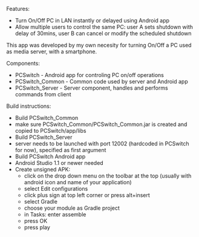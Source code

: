Features:
 - Turn On/Off PC in LAN instantly or delayed using Android app
 - Allow multiple users to control the same PC: user A sets shutdown with delay of 30mins, user B can cancel or modify the scheduled shutdown

This app was developed by my own necesity for turning On/Off a PC used as media server, with a smartphone.

Components:
 - PCSwitch - Android app for controling PC on/off operations
 - PCSwitch_Common - Common code used by server and Android app
 - PCSwitch_Server - Server component, handles and performs commands from client

Build instructions:
 - Build PCSwitch_Common
  - make sure PCSwitch_Common/PCSwitch_Common.jar is created and copied to PCSwitch/app/libs
 - Build PCSwitch_Server 
  - server needs to be launched with port 12002 (hardcoded in PCSwitch for now), specified as first argument
 - Build PCSwitch Android app
  - Android Studio 1.1 or newer needed
  - Create unsigned APK:
    - click on the drop down menu on the toolbar at the top (usually with android icon and name of your application)
    - select Edit configurations
    - click plus sign at top left corner or press alt+insert
    - select Gradle
    - choose your module as Gradle project
    - in Tasks: enter assemble
    - press OK
    - press play